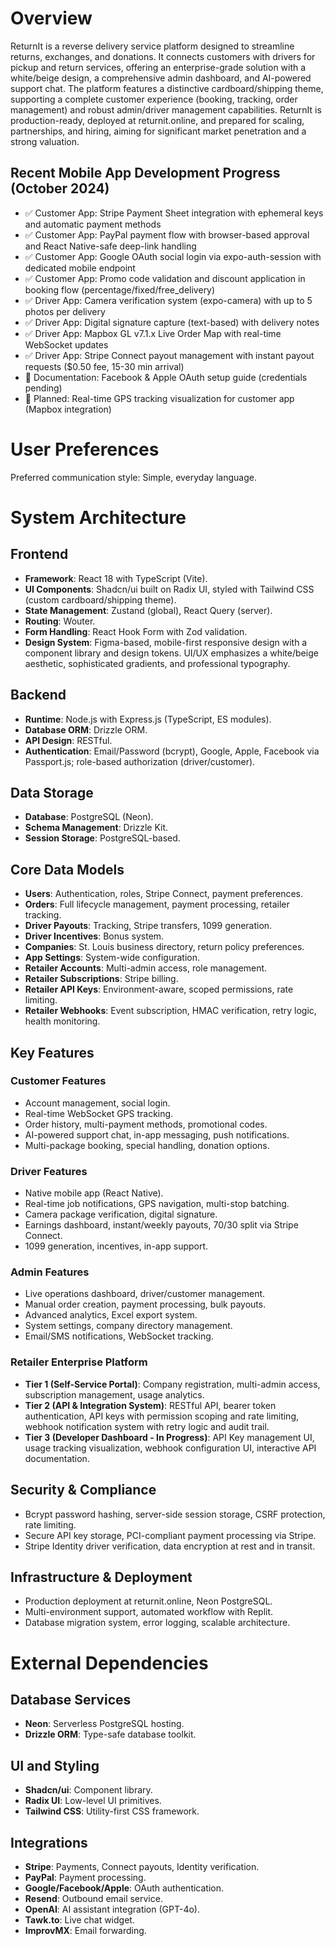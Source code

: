# Overview

ReturnIt is a reverse delivery service platform designed to streamline returns, exchanges, and donations. It connects customers with drivers for pickup and return services, offering an enterprise-grade solution with a white/beige design, a comprehensive admin dashboard, and AI-powered support chat. The platform features a distinctive cardboard/shipping theme, supporting a complete customer experience (booking, tracking, order management) and robust admin/driver management capabilities. ReturnIt is production-ready, deployed at returnit.online, and prepared for scaling, partnerships, and hiring, aiming for significant market penetration and a strong valuation.

## Recent Mobile App Development Progress (October 2024)
- ✅ Customer App: Stripe Payment Sheet integration with ephemeral keys and automatic payment methods
- ✅ Customer App: PayPal payment flow with browser-based approval and React Native-safe deep-link handling  
- ✅ Customer App: Google OAuth social login via expo-auth-session with dedicated mobile endpoint
- ✅ Customer App: Promo code validation and discount application in booking flow (percentage/fixed/free_delivery)
- ✅ Driver App: Camera verification system (expo-camera) with up to 5 photos per delivery
- ✅ Driver App: Digital signature capture (text-based) with delivery notes
- ✅ Driver App: Mapbox GL v7.1.x Live Order Map with real-time WebSocket updates
- ✅ Driver App: Stripe Connect payout management with instant payout requests ($0.50 fee, 15-30 min arrival)
- 📝 Documentation: Facebook & Apple OAuth setup guide (credentials pending)
- 🔄 Planned: Real-time GPS tracking visualization for customer app (Mapbox integration)

# User Preferences

Preferred communication style: Simple, everyday language.

# System Architecture

## Frontend
- **Framework**: React 18 with TypeScript (Vite).
- **UI Components**: Shadcn/ui built on Radix UI, styled with Tailwind CSS (custom cardboard/shipping theme).
- **State Management**: Zustand (global), React Query (server).
- **Routing**: Wouter.
- **Form Handling**: React Hook Form with Zod validation.
- **Design System**: Figma-based, mobile-first responsive design with a component library and design tokens. UI/UX emphasizes a white/beige aesthetic, sophisticated gradients, and professional typography.

## Backend
- **Runtime**: Node.js with Express.js (TypeScript, ES modules).
- **Database ORM**: Drizzle ORM.
- **API Design**: RESTful.
- **Authentication**: Email/Password (bcrypt), Google, Apple, Facebook via Passport.js; role-based authorization (driver/customer).

## Data Storage
- **Database**: PostgreSQL (Neon).
- **Schema Management**: Drizzle Kit.
- **Session Storage**: PostgreSQL-based.

## Core Data Models
- **Users**: Authentication, roles, Stripe Connect, payment preferences.
- **Orders**: Full lifecycle management, payment processing, retailer tracking.
- **Driver Payouts**: Tracking, Stripe transfers, 1099 generation.
- **Driver Incentives**: Bonus system.
- **Companies**: St. Louis business directory, return policy preferences.
- **App Settings**: System-wide configuration.
- **Retailer Accounts**: Multi-admin access, role management.
- **Retailer Subscriptions**: Stripe billing.
- **Retailer API Keys**: Environment-aware, scoped permissions, rate limiting.
- **Retailer Webhooks**: Event subscription, HMAC verification, retry logic, health monitoring.

## Key Features

### Customer Features
- Account management, social login.
- Real-time WebSocket GPS tracking.
- Order history, multi-payment methods, promotional codes.
- AI-powered support chat, in-app messaging, push notifications.
- Multi-package booking, special handling, donation options.

### Driver Features
- Native mobile app (React Native).
- Real-time job notifications, GPS navigation, multi-stop batching.
- Camera package verification, digital signature.
- Earnings dashboard, instant/weekly payouts, 70/30 split via Stripe Connect.
- 1099 generation, incentives, in-app support.

### Admin Features
- Live operations dashboard, driver/customer management.
- Manual order creation, payment processing, bulk payouts.
- Advanced analytics, Excel export system.
- System settings, company directory management.
- Email/SMS notifications, WebSocket tracking.

### Retailer Enterprise Platform
- **Tier 1 (Self-Service Portal)**: Company registration, multi-admin access, subscription management, usage analytics.
- **Tier 2 (API & Integration System)**: RESTful API, bearer token authentication, API keys with permission scoping and rate limiting, webhook notification system with retry logic and audit trail.
- **Tier 3 (Developer Dashboard - In Progress)**: API Key management UI, usage tracking visualization, webhook configuration UI, interactive API documentation.

## Security & Compliance
- Bcrypt password hashing, server-side session storage, CSRF protection, rate limiting.
- Secure API key storage, PCI-compliant payment processing via Stripe.
- Stripe Identity driver verification, data encryption at rest and in transit.

## Infrastructure & Deployment
- Production deployment at returnit.online, Neon PostgreSQL.
- Multi-environment support, automated workflow with Replit.
- Database migration system, error logging, scalable architecture.

# External Dependencies

## Database Services
- **Neon**: Serverless PostgreSQL hosting.
- **Drizzle ORM**: Type-safe database toolkit.

## UI and Styling
- **Shadcn/ui**: Component library.
- **Radix UI**: Low-level UI primitives.
- **Tailwind CSS**: Utility-first CSS framework.

## Integrations
- **Stripe**: Payments, Connect payouts, Identity verification.
- **PayPal**: Payment processing.
- **Google/Facebook/Apple**: OAuth authentication.
- **Resend**: Outbound email service.
- **OpenAI**: AI assistant integration (GPT-4o).
- **Tawk.to**: Live chat widget.
- **ImprovMX**: Email forwarding.
